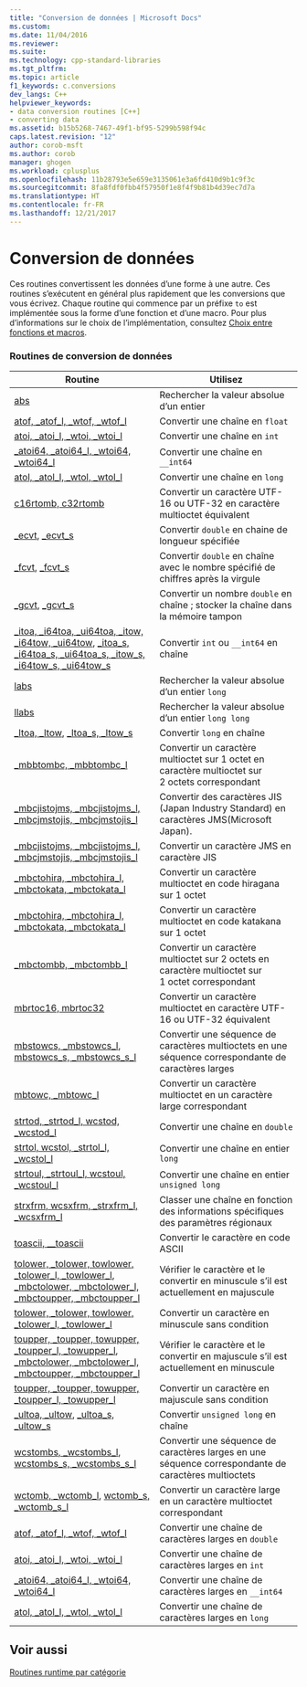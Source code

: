 ```yaml
---
title: "Conversion de données | Microsoft Docs"
ms.custom: 
ms.date: 11/04/2016
ms.reviewer: 
ms.suite: 
ms.technology: cpp-standard-libraries
ms.tgt_pltfrm: 
ms.topic: article
f1_keywords: c.conversions
dev_langs: C++
helpviewer_keywords:
- data conversion routines [C++]
- converting data
ms.assetid: b15b5268-7467-49f1-bf95-5299b598f94c
caps.latest.revision: "12"
author: corob-msft
ms.author: corob
manager: ghogen
ms.workload: cplusplus
ms.openlocfilehash: 11b28793e5e659e3135061e3a6fd410d9b1c9f3c
ms.sourcegitcommit: 8fa8fdf0fbb4f57950f1e8f4f9b81b4d39ec7d7a
ms.translationtype: HT
ms.contentlocale: fr-FR
ms.lasthandoff: 12/21/2017
---
```

# <a name="data-conversion"></a>Conversion de données
Ces routines convertissent les données d’une forme à une autre. Ces routines s’exécutent en général plus rapidement que les conversions que vous écrivez. Chaque routine qui commence par un préfixe `to` est implémentée sous la forme d’une fonction et d’une macro. Pour plus d’informations sur le choix de l’implémentation, consultez [Choix entre fonctions et macros](../c-runtime-library/recommendations-for-choosing-between-functions-and-macros.md).  
  
### <a name="data-conversion-routines"></a>Routines de conversion de données  
  
|Routine|Utilisez|  
|-------------|---------|  
|[abs](../c-runtime-library/reference/abs-labs-llabs-abs64.md)|Rechercher la valeur absolue d’un entier|  
|[atof, _atof_l, _wtof, _wtof_l](../c-runtime-library/reference/atof-atof-l-wtof-wtof-l.md)|Convertir une chaîne en `float`|  
|[atoi, _atoi_l, _wtoi, _wtoi_l](../c-runtime-library/reference/atoi-atoi-l-wtoi-wtoi-l.md)|Convertir une chaîne en `int`|  
|[_atoi64, _atoi64_l, _wtoi64, _wtoi64_l](../c-runtime-library/reference/atoi64-atoi64-l-wtoi64-wtoi64-l.md)|Convertir une chaîne en `__int64`|  
|[atol, _atol_l, _wtol, _wtol_l](../c-runtime-library/reference/atol-atol-l-wtol-wtol-l.md)|Convertir une chaîne en `long`|  
|[c16rtomb, c32rtomb](../c-runtime-library/reference/c16rtomb-c32rtomb1.md)|Convertir un caractère UTF-16 ou UTF-32 en caractère multioctet équivalent|  
|[_ecvt](../c-runtime-library/reference/ecvt.md), [_ecvt_s](../c-runtime-library/reference/ecvt-s.md)|Convertir `double` en chaine de longueur spécifiée|  
|[_fcvt](../c-runtime-library/reference/fcvt.md), [_fcvt_s](../c-runtime-library/reference/fcvt-s.md)|Convertir `double` en chaîne avec le nombre spécifié de chiffres après la virgule|  
|[_gcvt](../c-runtime-library/reference/gcvt.md), [_gcvt_s](../c-runtime-library/reference/gcvt-s.md)|Convertir un nombre `double` en chaîne ; stocker la chaîne dans la mémoire tampon|  
|[_itoa, _i64toa, _ui64toa, _itow, _i64tow, _ui64tow](../c-runtime-library/reference/itoa-i64toa-ui64toa-itow-i64tow-ui64tow.md), [_itoa_s, _i64toa_s, _ui64toa_s, _itow_s, _i64tow_s, _ui64tow_s](../c-runtime-library/reference/itoa-s-i64toa-s-ui64toa-s-itow-s-i64tow-s-ui64tow-s.md)|Convertir `int` ou `__int64` en chaîne|  
|[labs](../c-runtime-library/reference/abs-labs-llabs-abs64.md)|Rechercher la valeur absolue d’un entier `long`|  
|[llabs](../c-runtime-library/reference/abs-labs-llabs-abs64.md)|Rechercher la valeur absolue d’un entier `long long`|  
|[_ltoa, _ltow](../c-runtime-library/reference/ltoa-ltow.md), [_ltoa_s, _ltow_s](../c-runtime-library/reference/ltoa-s-ltow-s.md)|Convertir `long` en chaîne|  
|[_mbbtombc, _mbbtombc_l](../c-runtime-library/reference/mbbtombc-mbbtombc-l.md)|Convertir un caractère multioctet sur 1 octet en caractère multioctet sur 2 octets correspondant|  
|[_mbcjistojms, _mbcjistojms_l, _mbcjmstojis, _mbcjmstojis_l](../c-runtime-library/reference/mbcjistojms-mbcjistojms-l-mbcjmstojis-mbcjmstojis-l.md)|Convertir des caractères JIS (Japan Industry Standard) en caractères JMS(Microsoft Japan).|  
|[_mbcjistojms, _mbcjistojms_l, _mbcjmstojis, _mbcjmstojis_l](../c-runtime-library/reference/mbcjistojms-mbcjistojms-l-mbcjmstojis-mbcjmstojis-l.md)|Convertir un caractère JMS en caractère JIS|  
|[_mbctohira, _mbctohira_l, _mbctokata, _mbctokata_l](../c-runtime-library/reference/mbctohira-mbctohira-l-mbctokata-mbctokata-l.md)|Convertir un caractère multioctet en code hiragana sur 1 octet|  
|[_mbctohira, _mbctohira_l, _mbctokata, _mbctokata_l](../c-runtime-library/reference/mbctohira-mbctohira-l-mbctokata-mbctokata-l.md)|Convertir un caractère multioctet en code katakana sur 1 octet|  
|[_mbctombb, _mbctombb_l](../c-runtime-library/reference/mbctombb-mbctombb-l.md)|Convertir un caractère multioctet sur 2 octets en caractère multioctet sur 1 octet correspondant|  
|[mbrtoc16, mbrtoc32](../c-runtime-library/reference/mbrtoc16-mbrtoc323.md)|Convertir un caractère multioctet en caractère UTF-16 ou UTF-32 équivalent|  
|[mbstowcs, _mbstowcs_l](../c-runtime-library/reference/mbstowcs-mbstowcs-l.md), [mbstowcs_s, _mbstowcs_s_l](../c-runtime-library/reference/mbstowcs-s-mbstowcs-s-l.md)|Convertir une séquence de caractères multioctets en une séquence correspondante de caractères larges|  
|[mbtowc, _mbtowc_l](../c-runtime-library/reference/mbtowc-mbtowc-l.md)|Convertir un caractère multioctet en un caractère large correspondant|  
|[strtod, _strtod_l, wcstod, _wcstod_l](../c-runtime-library/reference/strtod-strtod-l-wcstod-wcstod-l.md)|Convertir une chaîne en `double`|  
|[strtol, wcstol, _strtol_l, _wcstol_l](../c-runtime-library/reference/strtol-wcstol-strtol-l-wcstol-l.md)|Convertir une chaîne en entier `long`|  
|[strtoul, _strtoul_l, wcstoul, _wcstoul_l](../c-runtime-library/reference/strtoul-strtoul-l-wcstoul-wcstoul-l.md)|Convertir une chaîne en entier `unsigned long`|  
|[strxfrm, wcsxfrm, _strxfrm_l, _wcsxfrm_l](../c-runtime-library/reference/strxfrm-wcsxfrm-strxfrm-l-wcsxfrm-l.md)|Classer une chaîne en fonction des informations spécifiques des paramètres régionaux|  
|[toascii, __toascii](../c-runtime-library/reference/toascii-toascii.md)|Convertir le caractère en code ASCII||  
|[tolower, _tolower, towlower, _tolower_l, _towlower_l](../c-runtime-library/reference/tolower-tolower-towlower-tolower-l-towlower-l.md), [_mbctolower, _mbctolower_l, _mbctoupper, _mbctoupper_l](../c-runtime-library/reference/mbctolower-mbctolower-l-mbctoupper-mbctoupper-l.md)|Vérifier le caractère et le convertir en minuscule s’il est actuellement en majuscule|  
|[tolower, _tolower, towlower, _tolower_l, _towlower_l](../c-runtime-library/reference/tolower-tolower-towlower-tolower-l-towlower-l.md)|Convertir un caractère en minuscule sans condition|[System::String::ToLower](https://msdn.microsoft.com/en-us/library/system.string.tolower.aspx)|  
|[toupper, _toupper, towupper, _toupper_l, _towupper_l](../c-runtime-library/reference/toupper-toupper-towupper-toupper-l-towupper-l.md), [_mbctolower, _mbctolower_l, _mbctoupper, _mbctoupper_l](../c-runtime-library/reference/mbctolower-mbctolower-l-mbctoupper-mbctoupper-l.md)|Vérifier le caractère et le convertir en majuscule s’il est actuellement en minuscule|  
|[toupper, _toupper, towupper, _toupper_l, _towupper_l](../c-runtime-library/reference/toupper-toupper-towupper-toupper-l-towupper-l.md)|Convertir un caractère en majuscule sans condition|  
|[_ultoa, _ultow](../c-runtime-library/reference/ultoa-ultow.md), [_ultoa_s, _ultow_s](../c-runtime-library/reference/ultoa-s-ultow-s.md)|Convertir `unsigned long` en chaîne|  
|[wcstombs, _wcstombs_l](../c-runtime-library/reference/wcstombs-wcstombs-l.md), [wcstombs_s, _wcstombs_s_l](../c-runtime-library/reference/wcstombs-s-wcstombs-s-l.md)|Convertir une séquence de caractères larges en une séquence correspondante de caractères multioctets|  
|[wctomb, _wctomb_l](../c-runtime-library/reference/wctomb-wctomb-l.md), [wctomb_s, _wctomb_s_l](../c-runtime-library/reference/wctomb-s-wctomb-s-l.md)|Convertir un caractère large en un caractère multioctet correspondant|  
|[atof, _atof_l, _wtof, _wtof_l](../c-runtime-library/reference/atof-atof-l-wtof-wtof-l.md)|Convertir une chaîne de caractères larges en `double`|   
|[atoi, _atoi_l, _wtoi, _wtoi_l](../c-runtime-library/reference/atoi-atoi-l-wtoi-wtoi-l.md)|Convertir une chaîne de caractères larges en `int`|  
|[_atoi64, _atoi64_l, _wtoi64, _wtoi64_l](../c-runtime-library/reference/atoi64-atoi64-l-wtoi64-wtoi64-l.md)|Convertir une chaîne de caractères larges en `__int64`|  
|[atol, _atol_l, _wtol, _wtol_l](../c-runtime-library/reference/atol-atol-l-wtol-wtol-l.md)|Convertir une chaîne de caractères larges en `long`|  
  
## <a name="see-also"></a>Voir aussi  
 [Routines runtime par catégorie](../c-runtime-library/run-time-routines-by-category.md)